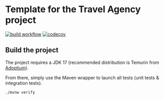 # Template for the Travel Agency project

[![build workflow](https://github.com/lernejo/travel_agency_template/actions/workflows/build.yml/badge.svg)](https://github.com/lernejo/travel_agency_template/actions)
[![codecov](https://codecov.io/gh/lernejo/travel_agency_template/branch/main/graph/badge.svg)](https://codecov.io/gh/lernejo/travel_agency_template)

## Build the project

The project requires a JDK 17 (recommended distribution is Temurin from [Adoptium](https://adoptium.net/)).

From there, simply use the Maven wrapper to launch all tests (unit tests & integration tests).

`./mvnw verify`
